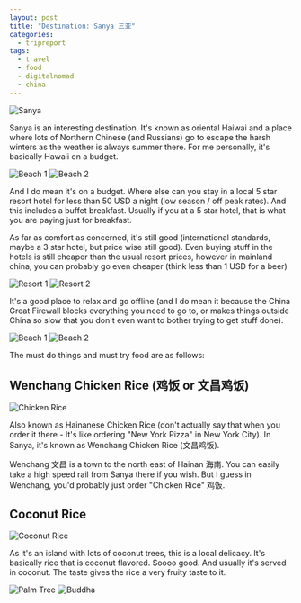 ```yaml
---
layout: post
title: "Destination: Sanya 三亚"
categories:
  - tripreport
tags:
  - travel
  - food
  - digitalnomad
  - china
---
```


![Sanya](https://images.itinerantfoodie.com/sanya-trip-report/resized-IMG_0071.png)

Sanya is an interesting destination. It's known as oriental Haiwai and a place where lots of Northern Chinese (and Russians) go to escape the harsh winters as the weather is always summer there. For me personally, it's basically Hawaii on a budget.

![Beach 1](https://images.itinerantfoodie.com/sanya-trip-report/resized-IMG_0047.png)
![Beach 2](https://images.itinerantfoodie.com/sanya-trip-report/resized-IMG_0052.png)

And I do mean it's on a budget. Where else can you stay in a local 5 star resort hotel for less than 50 USD a night (low season / off peak rates). And this includes a buffet breakfast. Usually if you at a 5 star hotel, that is what you are paying just for breakfast.

As far as comfort as concerned, it's still good (international standards, maybe a 3 star hotel, but price wise still good). Even buying stuff in the hotels is still cheaper than the usual resort prices, however in mainland china, you can probably go even cheaper (think less than 1 USD for a beer)

![Resort 1](https://images.itinerantfoodie.com/sanya-trip-report/resized-IMG_0066.png)
![Resort 2](https://images.itinerantfoodie.com/sanya-trip-report/resized-IMG_0065.png)

It's a good place to relax and go offline (and I do mean it because the China Great Firewall blocks everything you need to go to, or makes things outside China so slow that you don't even want to bother trying to get stuff done).

![Beach 1](https://images.itinerantfoodie.com/sanya-trip-report/resized-IMG_0077.png)
![Beach 2](https://images.itinerantfoodie.com/sanya-trip-report/resized-IMG_0078.png)

The must do things and must try food are as follows:

## Wenchang Chicken Rice (鸡饭 or 文昌鸡饭)

![Chicken Rice](https://images.itinerantfoodie.com/sanya-trip-report/resized-IMG_0113.png)

Also known as Hainanese Chicken Rice (don't actually say that when you order it there - It's like ordering "New York  Pizza" in New York City). In Sanya, it's known as Wenchang Chicken Rice (文昌鸡饭).

Wenchang 文昌 is a town to the north east of Hainan 海南. You can easily take a high speed rail from Sanya there if you wish. But I guess in Wenchang, you'd probably just order "Chicken Rice" 鸡饭.

## Coconut Rice

![Coconut Rice](https://images.itinerantfoodie.com/sanya-trip-report/resized-IMG_0102.png)

As it's an island with lots of coconut trees, this is a local delicacy. It's basically rice that is coconut flavored. Soooo good. And usually it's served in coconut. The taste gives the rice a very fruity taste to it.

![Palm Tree](https://images.itinerantfoodie.com/sanya-trip-report/resized-IMG_0056.png)
![Buddha](https://images.itinerantfoodie.com/sanya-trip-report/resized-IMG_0054.png)
